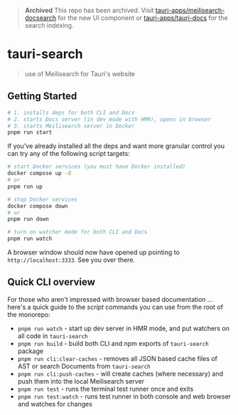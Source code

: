 > **Archived**
> This repo has been archived. Visit [tauri-apps/meilisearch-docsearch](https://github.com/tauri-apps/meilisearch-docsearch) for the new UI component or [tauri-apps/tauri-docs](https://github.com/tauri-apps/tauri-docs) for the search indexing.

# tauri-search

> use of Meilisearch for Tauri's website

## Getting Started

```bash
# 1. installs deps for both CLI and Docs
# 2. starts Docs server (in dev mode with HMR), opens in browser
# 3. starts Meilisearch server in Docker
pnpm run start
```

If you've already installed all the deps and want more granular control you can try any of the following script targets:

```bash
# start Docker services (you must have Docker installed)
docker compose up -d
# or
pnpm run up

# stop Docker services
docker compose down
# or
pnpm run down

# turn on watcher mode for both CLI and Docs
pnpm run watch
```

A browser window should now have opened up pointing to `http://localhost:3333`. See you over there.

## Quick CLI overview

For those who aren't impressed with browser based documentation ... here's a quick guide to the _script_ commands you can use from the root of the monorepo:

- `pnpm run watch` - start up dev server in HMR mode, and put watchers on all code in `tauri-search`
- `pnpm run build` - build both CLI and npm exports of `tauri-search` package
- `pnpm run cli:clear-caches` - removes all JSON based cache files of AST or search Documents from `tauri-search`
- `pnpm run cli:push-caches` - will create caches (where necessary) and push them into the local Meilisearch server
- `pnpm run test` - runs the terminal test runner once and exits
- `pnpm run test:watch` - runs test runner in both console and web browser and watches for changes
